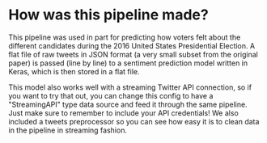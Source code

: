 # How was this pipeline made?
This pipeline was used in part for predicting how voters felt about the different candidates during the 2016 United States Presidential Election.  A flat file of raw tweets in JSON format (a very small subset from the original paper) is passed (line by line) to a sentiment prediction model written in Keras, which is then stored in a flat file.

This model also works well with a streaming Twitter API connection, so if you want to try that out, you can change this config to have a "StreamingAPI" type data source and feed it through the same pipeline.  Just make sure to remember to include your API credentials!  We also included a tweets preprocessor so you can see how easy it is to clean data in the pipeline in streaming fashion.